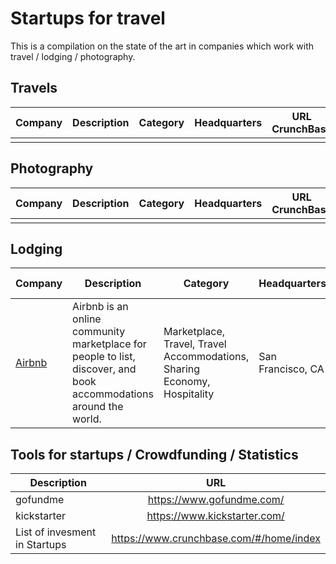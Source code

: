 # Startups for travel
This is a compilation on the state of the art in companies which work with travel / lodging / photography.


## Travels

| Company   | Description | Category | Headquarters | URL CrunchBase | 
| --------- | ----------- | -------- | ------------ | -------------- | 
|           |             |          |              |                | 


## Photography

| Company   | Description | Category | Headquarters | URL CrunchBase | 
| --------- | ----------- | -------- | ------------ | -------------- | 
|           |             |          |              |                | 

## Lodging

| Company   | Description | Category | Headquarters | URLs Info / Investment | 
| --------- | ----------- | -------- | ------------ | -------------- | 
| [Airbnb](https://www.airbnb.com/)  | Airbnb is an online community marketplace for people to list, discover, and book accommodations around the world. |  Marketplace, Travel, Travel Accommodations, Sharing Economy, Hospitality  |  San Francisco, CA  | [Link](https://www.crunchbase.com/organization/airbnb#/entity) | 

## Tools for startups / Crowdfunding / Statistics

| Description   | URL           | 
| ------------- |:-------------:| 
| gofundme  | https://www.gofundme.com/  | 
| kickstarter  | https://www.kickstarter.com/ | 
| List of invesment in Startups | https://www.crunchbase.com/#/home/index |
